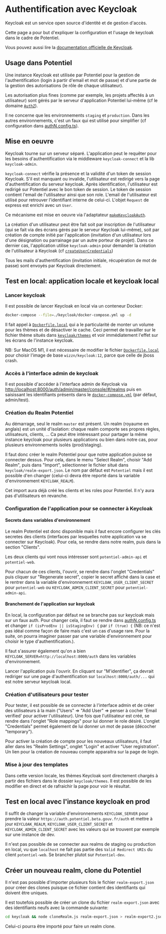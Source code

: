 # Authentification avec Keycloak

Keycloak est un service open source d'identité et de gestion d'accès.

Cette page a pour but d'expliquer la configuration et l'usage de keycloak dans le cadre de Potentiel.

Vous pouvez aussi lire la [documentation officielle de Keycloak](https://www.keycloak.org/documentation).

## Usage dans Potentiel

Une instance Keycloak est utilisée par Potentiel pour la gestion de l'authentification (login à partir d'email et mot de passe) et d'une partie de la gestion des autorisations (le rôle de chaque utilisateur).

Les autorisation plus fines (comme par exemple, les projets affectés à un utilisateur) sont gérés par le serveur d'application Potentiel lui-même (cf le domaine [`AuthZ`](../src/modules/authZ)).

Il ne concerne que les environnements `staging` et `production`. Dans les autres environnements, c'est un faux qui est utilisé pour simplifier (cf configuration dans [authN.config.ts](../src/config/authN.config.ts)).

## Mise en oeuvre

Keycloak tourne sur un serveur séparé. L'application peut le requêter pour les besoins d'authentification via le middleware `keycloak-connect` et la lib `keycloak-admin`. 

`keycloak-connect` vérifie la présence et la validité d'un token de session Keycloak. S'il est manquant ou invalide, l'utilisateur est redirigé vers la page d'authentification du serveur keycloak. Après identification, l'utilisateur est redirigé sur Potentiel avec le bon token de session.
Le token de session contient l'email de l'utilisateur ainsi que son role. L'email de l'utilisateur est utilisé pour retrouver l'identifiant interne de celui-ci. L'objet `Request` de express est enrichi avec un `User`. 

Ce mécanisme est mise en oeuvre via l'adaptateur [`makeKeycloakAuth`](../src/infra/keycloak/makeKeycloakAuth.ts).

La création d'un utilisateur peut être fait soit par inscription de l'utilisateur (qui se fait via des écrans gérés par le serveur Keycloak lui-même), soit par création de compte initié par l'application (invitation d'un utilisateur lors d'une désignation ou parrainage par un autre porteur de projet).
Dans ce dernier cas, l'application utilise `keycloak-admin` pour demander la création de l'utilisateur à Keycloak (cf [`createUserCredentials`](../src/infra/keycloak/createUserCredentials.ts))

Tous les mails d'authentification (invitation initiale, récupération de mot de passe) sont envoyés par Keycloak directement.

## Test en local: application locale et keycloak local

### Lancer keycloak

Il est possible de lancer Keycloak en local via un conteneur Docker:
```bash
docker-compose --file=./keycloak/docker-compose.yml up -d
```

Il fait appel à [`Dockerfile.local`](../keycloak/Dockerfile.local) qui a le particularité de monter un volume pour les thèmes et de désactiver le cache. Ceci permet de travailler sur le fichier thème situés dans [`keycloak/themes`](../keycloak/themes) et voir immédiatement l'effet sur les écrans de l'instance keycloak.  

NB: Sur MacOS M1, il est nécessaire de modifier le fichier [`Dockerfile.local`](../keycloak/Dockerfile.local) pour choisir l'image de base `wizzn/keycloak:12`, parce que celle de jboss crash.

### Accès à l'interface admin de keycloak

Il est possible d'accéder à l'interface admin de Keycloak via [http://localhost:8000/auth/admin/master/console/#/realms](http://localhost:8000/auth/admin/master/console/#/realms) puis en saisissant les identifiants présents dans le [`docker-compose.yml`](../keycloak/docker-compose.yml) (par défaut, admin/test).

### Création du Realm Potentiel

Au démarrage, seul le realm `master` est présent. Un realm (royaume en anglais) est un unité d'isolation: chaque realm comporte ses propres règles, utilisateurs, clients, ... Ca peut être intéressant pour partager la même instance keycloak pour plusieurs applications ou bien dans notre cas, pour plusieurs environnements isolés (prod/staging). 

Il faut donc créer le realm Potentiel pour que notre application puisse se connecter dessus. Pour cela, dans le menu "Select Realm", choisir "Add Realm", puis dans "Import", sélectionner le fichier situé dans `keycloak/realm-export.json`. Le nom par défaut est `Potentiel` mais il est possible d'en changer (celui-ci devra être reporté dans la variable d'environnement `KEYCLOAK_REALM`).

Cet import aura déjà créé les clients et les roles pour Potentiel. Il n'y aura pas d'utilisateurs en revanche.

### Configuration de l'application pour se connecter à Keycloak

#### Secrets dans variables d'environnement 

Le realm Potentiel est donc disponible mais il faut encore configurer les clés secretes des clients (interfaces par lesquelles notre application va se connecter sur Keycloak).
Pour cela, se rendre dans notre realm, puis dans la section "Clients".  

Les deux clients qui vont nous intéresser sont `potentiel-admin-api`  et `potentiel-web`.  

Pour chacun de ces clients, l'ouvrir, se rendre dans l'onglet "Credentials" puis cliquer sur "Regenerate secret", copier le secret affiché dans la case et le rentrer dans la variable d'environnement `KEYCLOAK_USER_CLIENT_SECRET` pour `potentiel-web` ou `KEYCLOAK_ADMIN_CLIENT_SECRET` pour `potentiel-admin-api`.

#### Branchement de l'application sur keycloak

En local, la configuration par défaut ne se branche pas sur keycloak mais sur un faux auth. Pour changer cela, il faut se rendre dans [authN.config.ts](../src/config/authN.config.ts) et changer `if (isProdEnv || isStagingEnv) {` par `if (true) {` (NB: ce n'est pas idéal comme façon de faire mais c'est un cas d'usage rare. Pour la suite, on pourra imaginer passer par une variable d'environnement pour choisir le type d'authentification.).

Il faut s'assurer également qu'on a bien `KEYCLOAK_SERVER=http://localhost:8000/auth` dans les variables d'environnement.

Lancer l'application puis l'ouvrir. En cliquant sur "M'identifier", ça devrait rediriger sur une page d'authentification sur `localhost:8000/auth/...` qui est notre serveur keycloak local.

### Création d'utilisateurs pour tester

Pour tester, il est possible de se connecter à l'interface admin et de créer des utilisateurs à la main ("Users" => "Add User" => penser à cocher 'Email verified' pour activer l'utilisateur). Une fois que l'utilisateur est créé, se rendre dans l'onglet "Role mappings" pour lui donner le role désiré. L'onglet "Credentials" permet également de lui donner un mot de passe (décocher "temporary").

Pour activer la création de compte pour les nouveaux utilisateurs, il faut aller dans les "Realm Settings", onglet "Login" et activer "User registration". Un lien pour la création de nouveau compte apparaitra sur la page de login.


### Mise à jour des templates

Dans cette version locale, les thèmes Keycloak sont directement chargés à partir des fichiers dans le dossier `keycloak/themes`. Il est possible de les modifier en direct et de rafraichir la page pour voir le résultat.

## Test en local avec l'instance keycloak en prod

Il suffit de changer la variable d'environnements `KEYCLOAK_SERVER` pour prendre la valeur `https://auth.potentiel.beta.gouv.fr/auth` et mettre à jour `KEYCLOAK_REALM`, `KEYCLOAK_USER_CLIENT_SECRET` et `KEYCLOAK_ADMIN_CLIENT_SECRET` avec les valeurs qui se trouvent par exemple sur une instance de dev.

Il n'est pas possible de se connecter aux realms de staging ou production en local, vu que `localhost` ne fait pas partie des  `Valid Redirect URIs` du client `potentiel-web`. Se brancher plutot sur `Potentiel-dev`.

## Créer un nouveau realm, clone du Potentiel

Il n'est pas possible d'importer plusieurs fois le fichier `realm-export.json` pour créer des clones puisque ce fichier contient des identifiants qui doivent être uniques.

Il est toutefois possible de créer un clone du fichier `realm-export.json` avec des identifiants neufs avec la commande suivante:
```bash
cd keycloak && node cloneRealm.js realm-export.json > realm-export2.json
```

Celui-ci pourra être importé pour faire un realm clone.